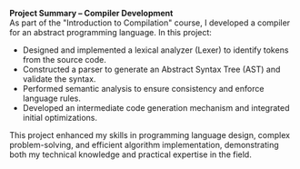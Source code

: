 **Project Summary – Compiler Development**  
As part of the "Introduction to Compilation" course, I developed a compiler for an abstract programming language. In this project:

- Designed and implemented a lexical analyzer (Lexer) to identify tokens from the source code.
- Constructed a parser to generate an Abstract Syntax Tree (AST) and validate the syntax.
- Performed semantic analysis to ensure consistency and enforce language rules.
- Developed an intermediate code generation mechanism and integrated initial optimizations.

This project enhanced my skills in programming language design, complex problem-solving, and efficient algorithm implementation, demonstrating both my technical knowledge and practical expertise in the field.
